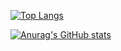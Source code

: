 [![Top Langs](https://github-readme-stats-kykt35.vercel.app/api/top-langs/?username=kykt35&count_private=true&layout=compact&exclude_repo=marble,PlayFabSample,AR_PET,shopquest)](https://github.com/anuraghazra/github-readme-stats)

[![Anurag's GitHub stats](https://github-readme-stats-kykt35.vercel.app/api?username=kykt35&count_private=true)](https://github.com/anuraghazra/github-readme-stats)

